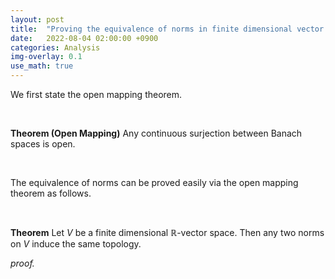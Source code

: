 ```yaml
---
layout: post
title:  "Proving the equivalence of norms in finite dimensional vector spaces via open mapping theorem"
date:   2022-08-04 02:00:00 +0900
categories: Analysis
img-overlay: 0.1
use_math: true
---
```


We first state the open mapping theorem.

<br>

**Theorem (Open Mapping)** Any continuous surjection between Banach spaces is open.

<br>

The equivalence of norms can be proved easily via the open mapping theorem as follows.

<br>

**Theorem** Let $V$ be a finite dimensional $\mathbb{R}$-vector space. Then any two norms on $V$ induce the same topology.

*proof.*





[^1]: test reference style link 
